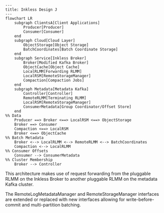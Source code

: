 ```mermaid
---
title: Inkless Design J
---
flowchart LR
    subgraph ClientsA[Client Applications]
        Producer[Producer]
        Consumer[Consumer]
    end
    subgraph Cloud[Cloud Layer]
        ObjectStorage[Object Storage]
        BatchCoordinates[Batch Coordinate Storage]
    end
    subgraph Service[Inkless Broker]
        Broker[Modified Kafka Broker]
        ObjectCache[Object Cache]
        LocalRLMM[Forwarding RLMM]
        LocalRSM[RemoteStorageManager]
        Compaction[Compaction Jobs]
    end
    subgraph Metadata[Metadata Kafka]
        Controller[Controller]
        RemoteRLMM[Terminating RLMM]
        LocalRSM[RemoteStorageManager]
        ConsumerMetadata[Group Coordinator/Offset Store]
    end
%% Data
    Producer ==> Broker <==> LocalRSM <==> ObjectStorage
    Broker ==> Consumer
    Compaction <==> LocalRSM
    Broker <==> ObjectCache
%% Batch Metadata
    Broker <--> LocalRLMM <--> RemoteRLMM <--> BatchCoordinates
    Compaction <--> LocalRLMM
%% Consumer Offsets
    Consumer --> ConsumerMetadata
%% Cluster Membership
    Broker --> Controller
```

This architecture makes use of request forwarding from the pluggable RLMM on the Inkless Broker to another pluggable RLMM on the metadata Kafka cluster.

The RemoteLogMetadataManager and RemoteStorageManager interfaces are extended or replaced with new interfaces allowing for write-before-commit and multi-partition batching.
